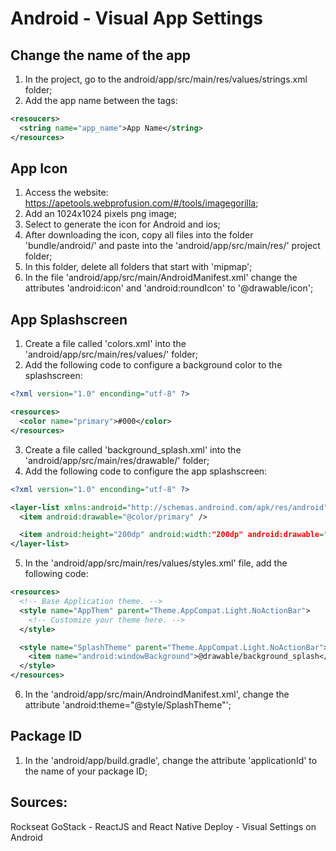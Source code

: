 # Android - Visual App Settings

## Change the name of the app
1. In the project, go to the android/app/src/main/res/values/strings.xml folder;
2. Add the app name between the <string> tags:
```xml
<resoucers>
  <string name="app_name">App Name</string>
</resources>
``` 
## App Icon
1. Access the website: https://apetools.webprofusion.com/#/tools/imagegorilla;
2. Add an 1024x1024 pixels png image; 
3. Select to generate the icon for Android and ios;
4. After downloading the icon, copy all files into the folder 'bundle/android/' and paste into the 'android/app/src/main/res/' project folder;
5. In this folder, delete all folders that start with 'mipmap';
6. In the file 'android/app/src/main/AndroidManifest.xml' change the attributes 'android:icon' and 'android:roundIcon' to '@drawable/icon';

## App Splashscreen
1. Create a file called 'colors.xml' into the 'android/app/src/main/res/values/' folder;
2. Add the following code to configure a background color to the splashscreen:
```xml
<?xml version="1.0" enconding="utf-8" ?>

<resources>
  <color name="primary">#000</color>
</resources>
```
3. Create a file called 'background_splash.xml' into the 'android/app/src/main/res/drawable/' folder;
4. Add the following code to configure the app splashscreen:
```xml
<?xml version="1.0" enconding="utf-8" ?>

<layer-list xmlns:android="http://schemas.androind.com/apk/res/android">
  <item android:drawable="@color/primary" />

  <item android:height="200dp" android:width:"200dp" android:drawable="@drawable/icon" android:gravity="center" />
</layer-list>
```
5. In the 'android/app/src/main/res/values/styles.xml' file, add the following code:
```xml
<resources>
  <!-- Base Application theme. -->
  <style name="AppThem" parent="Theme.AppCompat.Light.NoActionBar">
    <!-- Customize your theme here. -->
  </style>

  <style name="SplashTheme" parent="Theme.AppCompat.Light.NoActionBar">
    <item name="android:windowBackground">@drawable/background_splash</item>
  </style>
</resources>
```
6. In the 'android/app/src/main/AndroindManifest.xml', change the attribute 'android:theme="@style/SplashTheme"';

## Package ID
1. In the 'android/app/build.gradle', change the attribute 'applicationId' to the name of your package ID;



## Sources:
Rockseat GoStack - ReactJS and React Native Deploy - Visual Settings on Android